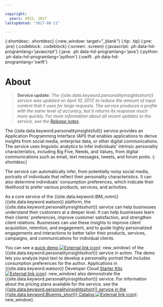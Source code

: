 ```yaml
---

copyright:
  years: 2015, 2017
lastupdated: "2017-08-11"

---
```


{:shortdesc: .shortdesc}
{:new_window: target="_blank"}
{:tip: .tip}
{:pre: .pre}
{:codeblock: .codeblock}
{:screen: .screen}
{:javascript: .ph data-hd-programlang='javascript'}
{:java: .ph data-hd-programlang='java'}
{:python: .ph data-hd-programlang='python'}
{:swift: .ph data-hd-programlang='swift'}

# About

> **Service update:** *The {{site.data.keyword.personalityinsightsshort}} service was updated on April 10, 2017, to reduce the amount of input content that it uses for large requests. The service produces a profile with the same level of accuracy, but it returns its response much more quickly. For more information about all recent updates to the service, see the [Release notes](/docs/services/personality-insights/release-notes.html).*

The {{site.data.keyword.personalityinsightsfull}} service provides an Application Programming Interface (API) that enables applications to derive insights from social media, enterprise data, or other digital communications. The service uses linguistic analytics to infer individuals' intrinsic personality characteristics, including Big Five, Needs, and Values, from digital communications such as email, text messages, tweets, and forum posts.
{: shortdesc}

The service can automatically infer, from potentially noisy social media, portraits of individuals that reflect their personality characteristics. It can also determine individuals' consumption preferences, which indicate their likelihood to prefer various products, services, and activities.

As a core service of the {{site.data.keyword.IBM_notm}} {{site.data.keyword.watson}} platform, the {{site.data.keyword.personalityinsightsshort}} service can help businesses understand their customers at a deeper level. It can help businesses learn their clients' preferences, improve customer satisfaction, and strengthen client relations. Businesses can use these insights to improve client acquisition, retention, and engagement, and to guide highly personalized engagements and interactions to better tailor their products, services, campaigns, and communications for individual clients.

You can see a [quick demo ![External link icon](../../icons/launch-glyph.svg "External link icon")](https://personality-insights-livedemo.mybluemix.net/){: new_window} of the {{site.data.keyword.personalityinsightsshort}} service in action. The demo lets you analyze input text to develop a personality portrait that includes consumption preferences for the author. Applications in {{site.data.keyword.watson}} Developer Cloud [Starter Kits ![External link icon](../../icons/launch-glyph.svg "External link icon")](http://www.ibm.com/watson/developercloud/starter-kits.html){: new_window} also demonstrate the {{site.data.keyword.personalityinsightsshort}} service. For information about the pricing plans available for the service, see the [{{site.data.keyword.personalityinsightsshort}} service in the {{site.data.keyword.Bluemix_short}} Catalog ![External link icon](../../icons/launch-glyph.svg "External link icon")](https://console.ng.bluemix.net/catalog/services/personality-insights/){: new_window}.
